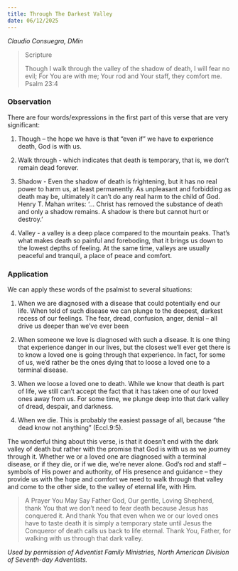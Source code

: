 ```yaml
---
title: Through The Darkest Valley
date: 06/12/2025
---
```


_Claudio Consuegra, DMin_

> <p>Scripture</p>
> Though I walk through the valley of the shadow of death, I will fear no evil; For You are with me; Your rod and Your staff, they comfort me. Psalm 23:4

### Observation

There are four words/expressions in the first part of this verse that are very significant:

1. Though – the hope we have is that “even if” we have to experience death, God is with us.

2. Walk through - which indicates that death is temporary, that is, we don’t remain dead forever.

3. Shadow - Even the shadow of death is frightening, but it has no real power to harm us, at least permanently. As unpleasant and forbidding as death may be, ultimately it can’t do any real harm to the child of God. Henry T. Mahan writes: ‘… Christ has removed the substance of death and only a shadow remains. A shadow is there but cannot hurt or destroy.’

4. Valley - a valley is a deep place compared to the mountain peaks. That’s what makes death so painful and foreboding, that it brings us down to the lowest depths of feeling. At the same time, valleys are usually peaceful and tranquil, a place of peace and comfort.

### Application

We can apply these words of the psalmist to several situations:

1. When we are diagnosed with a disease that could potentially end our life. When told of such disease we can plunge to the deepest, darkest recess of our feelings. The fear, dread, confusion, anger, denial – all drive us deeper than we’ve ever been

2. When someone we love is diagnosed with such a disease. It is one thing that experience danger in our lives, but the closest we’ll ever get there is to know a loved one is going through that experience. In fact, for some of us, we’d rather be the ones dying that to loose a loved one to a terminal disease.

3. When we loose a loved one to death. While we know that death is part of life, we still can’t accept the fact that it has taken one of our loved ones away from us. For some time, we plunge deep into that dark valley of dread, despair, and darkness.

4. When we die. This is probably the easiest passage of all, because “the dead know not anything” (Eccl.9:5).

The wonderful thing about this verse, is that it doesn’t end with the dark valley of death but rather with the promise that God is with us as we journey through it. Whether we or a loved one are diagnosed with a terminal disease, or if they die, or if we die, we’re never alone. God’s rod and staff – symbols of His power and authority, of His presence and guidance – they provide us with the hope and comfort we need to walk through that valley and come to the other side, to the valley of eternal life, with Him.

> <callout>A Prayer You May Say</callout>
> Father God, Our gentle, Loving Shepherd, thank You that we don’t need to fear death because Jesus has conquered it. And thank You that even when we or our loved ones have to taste death it is simply a temporary state until Jesus the Conqueror of death calls us back to life eternal. Thank You, Father, for walking with us through that dark valley.

_Used by permission of Adventist Family Ministries, North American Division of Seventh-day Adventists._
